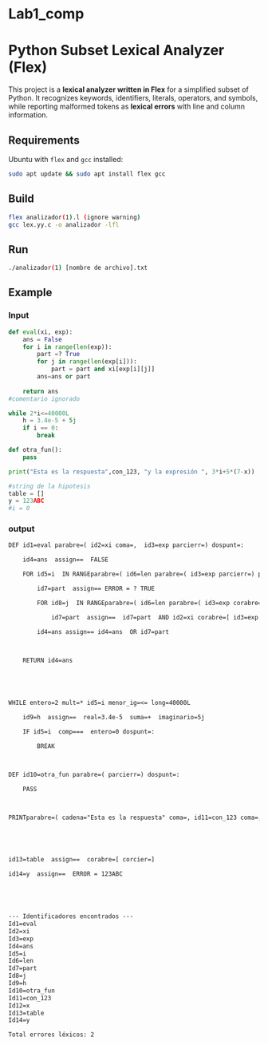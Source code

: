 # Lab1_comp
# Python Subset Lexical Analyzer (Flex)  
This project is a **lexical analyzer written in Flex** for a simplified subset of Python. It recognizes keywords, identifiers, literals, operators, and symbols, while reporting malformed tokens as **lexical errors** with line and column information.  

## Requirements  
Ubuntu with `flex` and `gcc` installed:  
```bash
sudo apt update && sudo apt install flex gcc
```

## Build
```bash
flex analizador(1).l (ignore warning)
gcc lex.yy.c -o analizador -lfl
```


## Run

```bash
./analizador(1) [nombre de archivo].txt
```



## Example

### Input
```python
def eval(xi, exp):
    ans = False
    for i in range(len(exp)):
        part =? True
        for j in range(len(exp[i])):
            part = part and xi[exp[i][j]]
        ans=ans or part
    
    return ans
#comentario ignorado

while 2*i<=40000L
    h = 3.4e-5 + 5j
    if i == 0:
        break

def otra_fun():
    pass

print("Esta es la respuesta",con_123, "y la expresión ", 3*i+5*(7-x))

#string de la hipotesis
table = []
y = 123ABC
#i = 0

```

### output
```txt
DEF id1=eval parabre=( id2=xi coma=,  id3=exp parcierr=) dospunt=: 

    id4=ans  assign==  FALSE

    FOR id5=i  IN RANGEparabre=( id6=len parabre=( id3=exp parcierr=) parcierr=) dospunt=: 

        id7=part  assign== ERROR = ? TRUE

        FOR id8=j  IN RANGEparabre=( id6=len parabre=( id3=exp corabre=[ id5=i corcier=] parcierr=) parcierr=) dospunt=: 

            id7=part  assign==  id7=part  AND id2=xi corabre=[ id3=exp corabre=[ id5=i corcier=] corabre=[ id8=j corcier=] corcier=] 

        id4=ans assign== id4=ans  OR id7=part 

    

    RETURN id4=ans 





WHILE entero=2 mult=* id5=i menor_ig=<= long=40000L 

    id9=h  assign==  real=3.4e-5  suma=+  imaginario=5j 

    IF id5=i  comp===  entero=0 dospunt=: 

        BREAK



DEF id10=otra_fun parabre=( parcierr=) dospunt=: 

    PASS



PRINTparabre=( cadena="Esta es la respuesta" coma=, id11=con_123 coma=,  cadena="y la expresión " coma=,  entero=3 mult=* id5=i suma=+ entero=5 mult=* parabre=( entero=7 menos=- id12=x parcierr=) parcierr=) 





id13=table  assign==  corabre=[ corcier=] 

id14=y  assign==  ERROR = 123ABC





--- Identificadores encontrados ---
Id1=eval
Id2=xi
Id3=exp
Id4=ans
Id5=i
Id6=len
Id7=part
Id8=j
Id9=h
Id10=otra_fun
Id11=con_123
Id12=x
Id13=table
Id14=y

Total errores léxicos: 2
```
